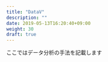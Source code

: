 ```yaml
---
title: "DataV"
description: ""
date: 2019-05-13T16:20:40+09:00
weight: 30
draft: true
---
```

ここではデータ分析の手法を記載します